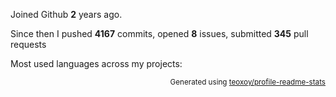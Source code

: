 Joined Github **2** years ago.

Since then I pushed **4167** commits, opened **8** issues, submitted **345** pull requests

Most used languages across my projects:


<p align="right"><sub>Generated using <a href="https://github.com/marketplace/actions/profile-readme-stats">teoxoy/profile-readme-stats</a></sub></p>
